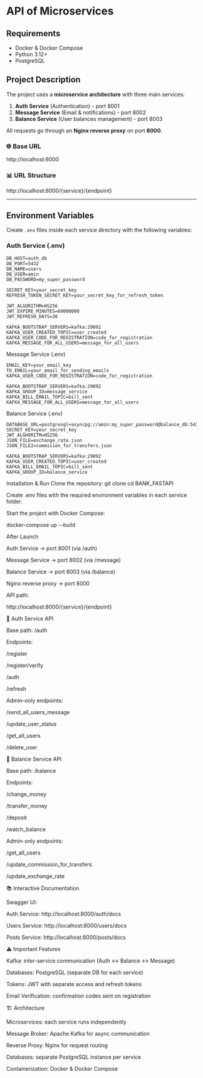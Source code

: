 # API of Microservices  

## Requirements  
- Docker & Docker Compose  
- Python 3.12+  
- PostgreSQL  

## Project Description  
The project uses a **microservice architecture** with three main services:  

1. **Auth Service** (Authentication) - port 8001  
2. **Message Service** (Email & notifications) - port 8002  
3. **Balance Service** (User balances management) - port 8003  

All requests go through an **Nginx reverse proxy** on port **8000**.  

### 🌐 Base URL  
http://localhost:8000  

### 📊 URL Structure  
http://localhost:8000/{service}/{endpoint}  

---

## Environment Variables  

Create `.env` files inside each service directory with the following variables:  

### Auth Service (.env)  
```env
DB_HOST=auth_db
DB_PORT=5432
DB_NAME=users 
DB_USER=amin
DB_PASSWORD=my_super_password

SECRET_KEY=your_secret_key
REFRESH_TOKEN_SECRET_KEY=your_secret_key_for_refresh_token

JWT_ALGORITHM=HS256
JWT_EXPIRE_MINUTES=60000000
JWT_REFRESH_DAYS=30

KAFKA_BOOTSTRAP_SERVERS=kafka:29092
KAFKA_USER_CREATED_TOPIC=user_created
KAFKA_USER_CODE_FOR_REGISTRATION=code_for_registration
KAFKA_MESSAGE_FOR_ALL_USERS=message_for_all_users
```
Message Service (.env)
```env
EMAIL_KEY=your_email_key
TO_EMAIL=your_email_for_sending_emails
KAFKA_USER_CODE_FOR_REGISTRATION=code_for_registration

KAFKA_BOOTSTRAP_SERVERS=kafka:29092
KAFKA_GROUP_ID=message_service
KAFKA_BILL_EMAIL_TOPIC=bill_sent
KAFKA_MESSAGE_FOR_ALL_USERS=message_for_all_users
```
Balance Service (.env)
```env
DATABASE_URL=postgresql+asyncpg://amin:my_super_password@balance_db:5432/balances
SECRET_KEY=your_secret_key
JWT_ALGHORITM=HS256
JSON_FILE=exchange_rate.json
JSON_FILE2=commision_for_transfers.json

KAFKA_BOOTSTRAP_SERVERS=kafka:29092
KAFKA_USER_CREATED_TOPIC=user_created
KAFKA_BILL_EMAIL_TOPIC=bill_sent
KAFKA_GROUP_ID=balance_service
```
Installation & Run
Clone the repository:
  git clone <repository-url>
  cd BANK_FASTAPI


Create .env files with the required environment variables in each service folder.

Start the project with Docker Compose:

docker-compose up --build

After Launch

Auth Service → port 8001 (via /auth)

Message Service → port 8002 (via /message)

Balance Service → port 8003 (via /balance)

Nginx reverse proxy → port 8000

API path:

http://localhost:8000/{service}/{endpoint}

🔐 Auth Service API

Base path: /auth

Endpoints:

/register

/register/verify

/auth

/refresh

Admin-only endpoints:

/send_all_users_message

/update_user_status

/get_all_users

/delete_user

📝 Balance Service API

Base path: /balance

Endpoints:

/change_money

/transfer_money

/deposit

/watch_balance

Admin-only endpoints:

/get_all_users

/update_commission_for_transfers

/update_exchange_rate

📚 Interactive Documentation

Swagger UI:

Auth Service: http://localhost:8000/auth/docs

Users Service: http://localhost:8000/users/docs

Posts Service: http://localhost:8000/posts/docs

⚠️ Important Features

Kafka: inter-service communication (Auth ↔ Balance ↔ Message)

Databases: PostgreSQL (separate DB for each service)

Tokens: JWT with separate access and refresh tokens

Email Verification: confirmation codes sent on registration

🏗️ Architecture

Microservices: each service runs independently

Message Broker: Apache Kafka for async communication

Reverse Proxy: Nginx for request routing

Databases: separate PostgreSQL instance per service

Containerization: Docker & Docker Compose

 


